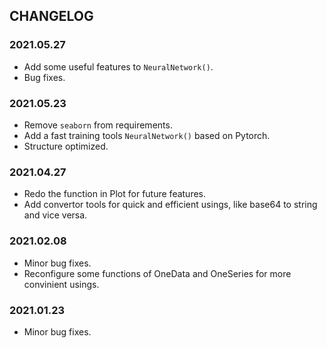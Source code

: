 ## CHANGELOG

### 2021.05.27

- Add some useful features to `NeuralNetwork()`.
- Bug fixes.

### 2021.05.23

- Remove `seaborn` from requirements.
- Add a fast training tools `NeuralNetwork()` based on Pytorch.
- Structure optimized.

### 2021.04.27

- Redo the function in Plot for future features.
- Add convertor tools for quick and efficient usings, like base64 to string and vice versa.

### 2021.02.08

- Minor bug fixes.
- Reconfigure some functions of OneData and OneSeries for more convinient usings.

### 2021.01.23

- Minor bug fixes.